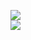 [![](https://img.shields.io/badge/Made%20With-Github%20Spray-lightgrey.svg?style=for-the-badge&logo=github)](https://github.com/Annihil/github-spray#498)  
[![](https://i.imgur.com/2DrTn0Z.gif)](https://github.com/Annihil/github-spray)